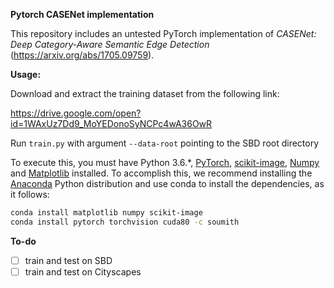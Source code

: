 **Pytorch CASENet implementation**

This repository includes an untested PyTorch implementation of *CASENet: Deep Category-Aware Semantic Edge Detection* (https://arxiv.org/abs/1705.09759).

**Usage:**

Download and extract the training dataset from the following link:

https://drive.google.com/open?id=1WAxUz7Dd9_MoYEDonoSyNCPc4wA36OwR

Run ``train.py`` with argument ``--data-root`` pointing to the SBD root directory

To execute this, you must have Python 3.6.*, [PyTorch](http://pytorch.org/), [scikit-image](http://scikit-image.org/), [Numpy](http://www.numpy.org/) and [Matplotlib](https://matplotlib.org/) installed. To accomplish this, we recommend installing the [Anaconda](https://www.anaconda.com/download) Python distribution and use conda to install the dependencies, as it follows:

```bash
conda install matplotlib numpy scikit-image
conda install pytorch torchvision cuda80 -c soumith
```

**To-do**

- [ ] train and test on SBD
- [ ] train and test on Cityscapes
